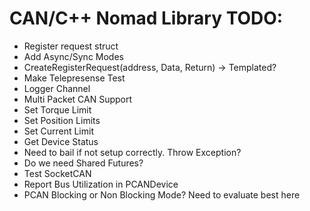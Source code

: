 # CAN/C++ Nomad Library TODO:
* Register request struct
* Add Async/Sync Modes
* CreateRegisterRequest(address, Data, Return) -> Templated?
* Make Telepresense Test
* Logger Channel
* Multi Packet CAN Support
* Set Torque Limit
* Set Position Limits
* Set Current Limit
* Get Device Status
* Need to bail if not setup correctly.  Throw Exception?
* Do we need Shared Futures?
* Test SocketCAN
* Report Bus Utilization in PCANDevice
* PCAN Blocking or Non Blocking Mode?  Need to evaluate best here
